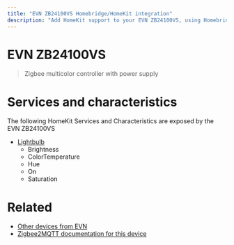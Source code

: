 ```yaml
---
title: "EVN ZB24100VS Homebridge/HomeKit integration"
description: "Add HomeKit support to your EVN ZB24100VS, using Homebridge, Zigbee2MQTT and homebridge-z2m."
---
```

<!---
This file has been GENERATED using src/docgen/docgen.ts
DO NOT EDIT THIS FILE MANUALLY!
-->
# EVN ZB24100VS
> Zigbee multicolor controller with power supply


# Services and characteristics
The following HomeKit Services and Characteristics are exposed by
the EVN ZB24100VS

* [Lightbulb](../../light.md)
  * Brightness
  * ColorTemperature
  * Hue
  * On
  * Saturation


# Related
* [Other devices from EVN](../index.md#evn)
* [Zigbee2MQTT documentation for this device](https://www.zigbee2mqtt.io/devices/ZB24100VS.html)